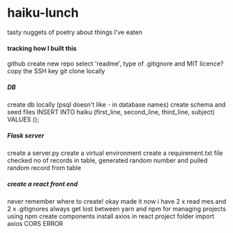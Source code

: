 # haiku-lunch
tasty nuggets of poetry about things I've eaten


#### tracking how I built this

github create new repo
select 'readme', type of .gitignore and MIT licence?
copy the SSH key
git clone locally

##### DB

create db locally (psql doesn't like - in database names)
create schema and seed files
INSERT INTO haiku (first_line, second_line, third_line, subject) VALUES ();

##### Flask server

create a server.py
create a virtual environment
create a requirement.txt file
checked no of records in table, generated random number and pulled random record from table

##### create a react front end

never remember where to create!
okay made it
now i have 2 x read mes and 2 x .gitignores
always get lost between yarn and npm for managing projects
using npm
create components
install axios in react project folder
import axios
CORS ERROR
